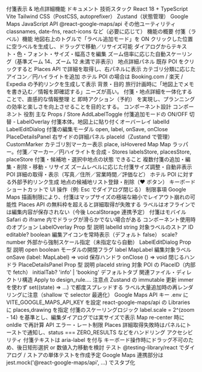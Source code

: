 付箋表示 & 地点詳細機能 ドキュメント
技術スタック
React 18 + TypeScript
Vite
Tailwind CSS（PostCSS, autoprefixer）
Zustand（状態管理）
Google Maps JavaScript API
@react-google-maps/api
その他ユーティリティ
classnames, date-fns, react-icons など（必要に応じて）
機能の概要
付箋（ラベル）機能
地図右上のトグルで「ラベル追加モード」を ON
クリックした位置に空ラベルを生成し、ドラッグで移動／リサイズ可能
ダイアログからテキスト・色・フォント・サイズ・幅高さを編集
ズーム倍率に応じた自動スケーリング（基準ズーム 14、ズーム 12 未満で非表示）
地点詳細パネル
既存 POI をクリックすると Places API で詳細を取得し、右パネルに表示
カテゴリ分類に応じたアイコン／円ハイライトを追加
ホテル POI の場合は Booking.com / 楽天 / Expedia の予約リンクを生成して表示
背景・目的
旅行計画時に「地図上でメモを書き込む／情報を即確認する」ニーズが高い。
付箋・地点詳細を一体化することで、直感的な情報整理 と 即時アクション（予約） を実現し、プランニングの効率と楽しさを向上させることを目的とする。
コンポーネント設計
コンポーネント	役割	主な Props / Store
AddLabelToggle	付箋追加モードの ON/OFF 切替	-
LabelOverlay	付箋本体。地図上に貼り付くオーバーレイ	labelId
LabelEditDialog	付箋の編集モーダル	open, label, onSave, onClose
PlaceDetailsPanel	右サイドの詳細パネル	placeId（Zustand で管理）
CustomMarker	カテゴリ別マーカー表示	place, isHovered
Map	Map ラッパー。付箋／マーカー／円ハイライトを合成	-
Stores	labelsStore, placesStore, placeStore	付箋・候補地・選択中地点の状態
できること
複数付箋の追加・編集・削除・移動・リサイズ
ズームレベルに応じた付箋サイズ調整・自動非表示
POI 詳細の取得・表示（写真／住所／営業時間／評価など）
ホテル POI に対する外部予約リンク生成
地点の候補地リスト登録・削除（❤️ ボタン）
キーボードショートカットで UI 操作（例: Esc でダイアログ閉じる）
制限事項
Google Maps 描画制限により、付箋はマップサイズの極端な縮小でレイアウト崩れの可能性
Places API の無料枠を超えると詳細取得が失敗する
ラベルはオフラインでは編集内容が保存されない（今後 LocalStorage 連携予定）
付箋はモバイル Safari の iframe 内でドラッグが滑らかでない場合がある
コンポーネント使用時のオプション
LabelOverlay
Prop	型	説明
labelId	string	対象ラベルのストア ID
editable?	boolean	編集アイコンを常時表示（デフォルト false）
scale?	number	外部から強制スケール指定（未指定なら自動）
LabelEditDialog
Prop	型	説明
open	boolean	モーダルの開閉フラグ
label	MapLabel	編集対象ラベル
onSave	(label: MapLabel) => void	保存ハンドラ
onClose	() => void	閉じるハンドラ
PlaceDetailsPanel
Prop	型	説明
placeId	string	対象 POI の PlaceID（内部で fetch）
initialTab?	'info' \| 'booking'	デフォルトタブ
関連ファイル・ディレクトリ構造
Apply to design_rule....
注意点
Zustand の immutable 更新
immer を使わず set((state) => …) で都度スプレッドする
ラベル大量追加時の再レンダリングに注意（shallow で selector 最適化）
Google Maps API キー
.env に VITE_GOOGLE_MAPS_API_KEY を設定
react-google-maps/api の Libraries に places,drawing を指定
付箋のスケーリングロジック
label.scale = 2^(zoom - 14) を基準とし、編集ダイアログでは実サイズで表示
Map re-center 時に onIdle で再計算
API エラー・レート制限
Places 詳細取得失敗時はパネルにトーストで通知し、status === ZERO_RESULTS などをハンドリング
アクセシビリティ
付箋テキストは aria-label を付与
キーボード操作時にドラッグ不可のため、後日矩形選択 or 数値入力移動を検討
テスト
@testing-library/react でダイアログ / ストアの単体テストを作成予定
Google Maps 連携部分は jest.mock('@react-google-maps/api', ...) でスタブ化